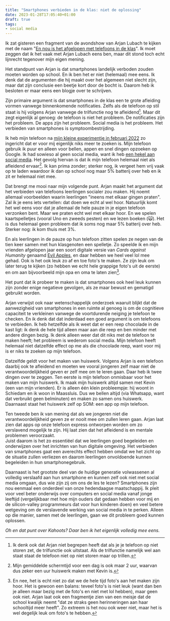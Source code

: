 ```yaml
---
title: "Smartphones verbieden in de klas: niet de oplossing"
date: 2023-01-28T17:05:40+01:00
draft: true
tags: 
- social media
---
```


Ik zat gisteren een fragment van de avondshow van Arjan Lubach te kijken met de naam "[En nou is het afgelopen met telefoons in de klas](https://www.youtube.com/watch?v=cclEuSxFd_M)". Ik moet zeggen dat ik het vaak met Arjan Lubach eens ben, maar dit stond toch echt lijnrecht tegenover mijn eigen mening.

Het standpunt van Arjan is dat smartphones landelijk verboden zouden moeten worden op school. En ik ben het er niet (helemaal) mee eens. Ik denk dat de argumenten die hij maakt over het algemeen niet slecht zijn, maar dat zijn conclusie een beetje kort door de bocht is. Daarom heb ik besloten er maar eens een blogje over te schrijven.

Zijn primaire argument is dat smartphones in de klas een te grote afleiding vormen vanwege binnenkomende notificaties. Zelfs als de telefoon op stil staat is hij volgens Arjan vanwege de trilfunctie nog te afleidend[^1]. Maar dit zegt eigenlijk al genoeg: de telefoon is niet het probleem. De notificaties zijn het probleem. De apps zijn het probleem. Social media is het probleem. Het verbieden van smartphones is symptoombestrijding.

Ik heb mijn telefoon na [mijn kleine experimentje in februari 2022](https://blog.geheimesite.nl/2022/03/een-maand-zonder-telefoon.html) zo ingericht dat er voor mij eigenlijk niks meer te zoeken is. Mijn telefoon gebruik ik puur en alleen voor bellen, appen en snel dingen opzoeken op Google. Ik had sowieso al geen social media, want ik heb [een hekel aan social media](https://blog.geheimesite.nl/2021/12/social-media-wat-moeten-we-er-mee-aan.html). Het gevolg hiervan is dat ik mijn telefoon helemaal niet als afleidend ervaar[^2]. Ik kan prima zonder; sterker nog, ik vergeet hem vrij vaak op te laden waardoor ik dan op school nog maar 5% batterij over heb en ik zit er helemaal niet mee.

Dat brengt me mooi naar mijn volgende punt. Arjan maakt het argument dat het verbieden van telefoons leerlingen socialer zou maken. Hij noemt allemaal voorbeelden waarin leerlingen "ineens met elkaar gingen praten". Zal ik je eens iets vertellen: dat doen we echt al wel hoor. Natuurlijk komt het wel eens voor dat je allemaal de hele pauze in je eigen telefoon verzonken bent. Maar we praten echt wel met elkaar hoor. En we spelen kaartspelletjes (vooral Uno en zweeds pesten) en we lezen boeken (🙀). Het is dus helemaal geen probleem dat ik soms nog maar 5% batterij over heb. Sterker nog: ik kom thuis met 3%.

En als leerlingen in de pauze op hun telefoon zitten spelen ze negen van de tien keer samen met hun klasgenoten een spelletje. Zo speelde ik en mijn vrienden afgelopen jaar een soort digitale versie van *Cards against Humanity* genaamd [Evil Apples](https://www.evilapples.com), en daar hebben we heel veel lol mee gehad. Ook is het ook leuk zo af en toe foto's te maken. Ze zijn leuk om later terug te kijken (zo hebben we echt hele grappige foto's uit de eerste) en om aan bijvoorbeeld mijn opa en oma te laten zien[^3].

Het punt dat ik probeer te maken is dat smartphones ook heel leuk kunnen zijn zonder enige negatieve gevolgen, als ze maar bewust en gematigd gebruikt worden.

Arjan verwijst ook naar wetenschappelijk onderzoek waaruit blijkt dat de aanwezigheid van smartphones in een ruimte al genoeg is om de cognitieve capaciteit te verkleinen vanwege de voortdurende neiging je telefoon te checken. En ik denk dat dat inderdaad een goed argument is om telefoons te verbieden. Ik heb hetzelfde als ik weet dat er een reep chocolade in de kast ligt: ik denk de hele tijd alleen maar aan die reep en ben minder met andere dingen bezig. Ik denk alleen weer dat dit niks met de telefoon te maken heeft; het probleem is wederom social media. Mijn telefoon heeft helemaal niet datzelfde effect op me als die chocolade reep, want voor mij is er niks te zoeken op mijn telefoon.

Datzelfde geldt voor het maken van huiswerk. Volgens Arjan is een telefoon daarbij ook te afleidend en moeten we vooral jongeren zelf maar niet de verantwoordelijkheid geven er zelf mee om te leren gaan. Daar heb ik twee dingen over te zeggen. Ten eerste is mijn telefoon onmisbaar voor het maken van mijn huiswerk. Ik maak mijn huiswerk altijd samen met Kevin (een van mijn vrienden). Er is alleen één klein probleempje: hij woont in Schiedam en ik woon in Maassluis. Dus we bellen altijd (via Whatsapp, want dat verbruikt geen belminuten) en maken zo samen ons huiswerk. Daarnaast staat het huiswerk zelf op SOM: een app op mijn telefoon.

Ten tweede ben ik van mening dat als we jongeren niet die verantwoordelijkheid geven ze er nooit mee om zullen leren gaan. Arjan laat zien dat apps op onze telefoon express ontworpen worden om zo verslavend mogelijk te zijn. Hij laat zien dat het afleidend is en mentale problemen veroorzaakt.  
Juist daarom is het zo essentiëel dat we leerlingen goed begeleiden en onderwijzen over het inrichten van hun digitale omgeving. Het verbieden van smartphones gaat een averechts effect hebben omdat we het zicht op de situatie zullen verliezen en daarom leerlingen onvoldoende kunnen begeleiden in hun smartphonegebruik.

<!-- Het verbieden van smartphones voelt voor mij als een straf voor de jongeren omdat de volwassenen zelf niet op tijd goed onderwijs hebben geregeld wat betreft smartphonegebruik. -->

<!-- Maar wat Arjan allemaal vertelt klopt volledig. Er zit echt wel wat in. Maar voor Arjan is dit natuurlijk een ver-van-je-bed-show. Hij is geen leerling op het voortgezet onderwijs.  
Ik denk dat dit probleem voor volwassenen even groot is. Al dit wetenschappelijk onderzoek is net zo goed van toepassing op de werkvloer. Als we dan toch bezig zijn kunnen we de smartphone net zo goed ook op het werk verbieden. Ja, dan is het ineens een ander verhaal.  -->

Daarnaast is het grootste deel van de huidige generatie volwassenen al volledig verslaafd aan hun smartphone en kunnen zelf ook niet met social media omgaan, dus wie zijn zij om ons de les te lezen? Smartphones zijn nou eenmaal een onderdeel van onze hedendaagse maatschappij. Ik pleit voor veel beter onderwijs over computers en social media vanaf jonge leeftijd (vergelijkbaar met hoe mijn ouders dat gedaan hebben voor mij en de silicon-valley programmeurs dat voor hun kinderen doen) en veel betere wetgeving om de verslavende werking van social media in te perken. Alleen op die manier, samen met de leerlingen, gaan we dit probleem goed kunnen oplossen.

*Oh en dat punt over Kahoots? Daar ben ik het eigenlijk volledig mee eens.*

[^1]: Ik denk ook dat Arjan niet begrepen heeft dat als je je telefoon op niet storen zet, de trilfunctie ook uitstaat. Als de trilfunctie namelijk wel aan staat staat de telefoon niet op niet storen maar op trillen.

[^2]: Mijn gemiddelde schermtijd voor een dag is ook maar 2 uur, waarvan dus zeker een uur huiswerk maken met Kevin is.

[^3]: En nee, het is echt niet zo dat we de hele tijd foto's aan het maken zijn hoor. Het is gewoon een balans: teveel foto's is niet leuk (want dan ben je alleen maar bezig met de foto's en niet met lol hebben), maar geen ook niet. Arjan laat ook een fragmentje zien van een meisje dat de school kwalijk neemt "dat ze straks geen herinneringen aan haar schooltijd meer heeft". Zo extreem is het nou ook weer niet, maar het is wel degelijk leuk om foto's te hebben.
